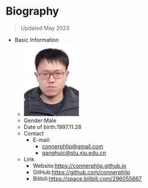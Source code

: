 # Biography

> Updated May 2023

- Basic Information
    - ![Photo](./media/ID.jpg)
    - Gender:Male
    - Date of birth:1997.11.28
    - Contact
        - E-mail:
            - <connerphlip@gmail.com>
            - <ganghuic@stu.xju.edu.cn>
    - Link
        - Website:<https://connerphlip.github.io>
        - GitHub:<https://github.com/connerphlip>
        - Bilibili:<https://space.bilibili.com/296055667>























<!-- Google tag (gtag.js) --> <script async src="https://www.googletagmanager.com/gtag/js?id=G-HBS60FDTSC"></script> <script>  window.dataLayer = window.dataLayer || [];  function gtag(){dataLayer.push(arguments);}  gtag('js', new Date());   gtag('config', 'G-HBS60FDTSC'); </script>
